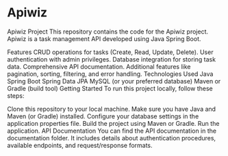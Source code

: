 # Apiwiz
Apiwiz Project
This repository contains the code for the Apiwiz project. Apiwiz is a task management API developed using Java Spring Boot.

Features
CRUD operations for tasks (Create, Read, Update, Delete).
User authentication with admin privileges.
Database integration for storing task data.
Comprehensive API documentation.
Additional features like pagination, sorting, filtering, and error handling.
Technologies Used
Java
Spring Boot
Spring Data JPA
MySQL (or your preferred database)
Maven or Gradle (build tool)
Getting Started
To run this project locally, follow these steps:

Clone this repository to your local machine.
Make sure you have Java and Maven (or Gradle) installed.
Configure your database settings in the application properties file.
Build the project using Maven or Gradle.
Run the application.
API Documentation
You can find the API documentation in the documentation folder. It includes details about authentication procedures, available endpoints, and request/response formats.

